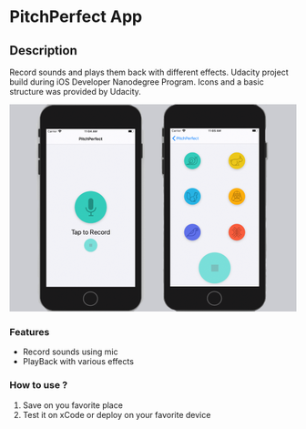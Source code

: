 # PitchPerfect App

## Description

Record sounds and plays them back with different effects. 
Udacity project build during iOS Developer Nanodegree Program. Icons and a basic structure was provided by Udacity.


![](pitchperfect.png)
### Features 

- Record sounds using mic 
- PlayBack with various effects


### How to use ?

1. Save on you favorite place 
2. Test it on xCode or deploy on your favorite device
